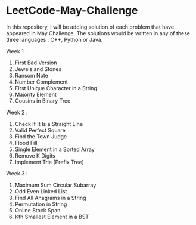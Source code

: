 # LeetCode-May-Challenge
In this repository, I will be adding solution of each problem that have appeared in May Challenge.
The solutions would be written in any of these three languages : C++, Python or Java.

Week 1 :
1. First Bad Version
2. Jewels and Stones
3. Ransom Note
4. Number Complement
5. First Unique Character in a String
6. Majority Element
7. Cousins in Binary Tree

Week 2 : 
1. Check If It Is a Straight Line
2. Valid Perfect Square
3. Find the Town Judge
4. Flood Fill 
5. Single Element in a Sorted Array
6. Remove K Digits
7. Implement Trie (Prefix Tree)

Week 3 : 
1. Maximum Sum Circular Subarray
2. Odd Even Linked List
3. Find All Anagrams in a String
4. Permutation in String
5. Online Stock Span
6. Kth Smallest Element in a BST



